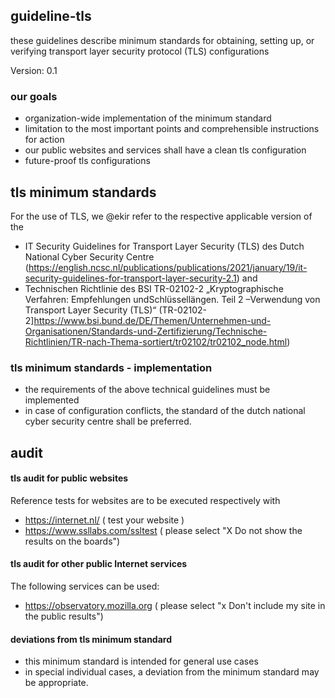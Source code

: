 ## guideline-tls
these guidelines describe minimum standards for obtaining, setting up, or verifying transport layer security protocol (TLS) configurations

Version: 0.1

### our goals
- organization-wide implementation of the minimum standard
- limitation to the most important points and comprehensible instructions for action
- our public websites and services shall have a clean tls configuration
- future-proof tls configurations

## tls minimum standards
For the use of TLS, we @ekir refer to the respective applicable version of the

- IT Security Guidelines for Transport Layer Security (TLS) des Dutch National Cyber Security Centre (https://english.ncsc.nl/publications/publications/2021/january/19/it-security-guidelines-for-transport-layer-security-2.1)
and
- Technischen Richtlinie des BSI TR-02102-2 „Kryptographische Verfahren: Empfehlungen undSchlüssellängen. Teil 2 –Verwendung von Transport Layer Security (TLS)“ (TR-02102-2]https://www.bsi.bund.de/DE/Themen/Unternehmen-und-Organisationen/Standards-und-Zertifizierung/Technische-Richtlinien/TR-nach-Thema-sortiert/tr02102/tr02102_node.html)

### tls minimum standards - implementation
- the requirements of the above technical guidelines must be implemented
- in case of configuration conflicts, the standard of the dutch national cyber security centre shall be preferred.

## audit

#### tls audit for public websites
Reference tests for websites are to be executed respectively with 
- https://internet.nl/ ( test your website )
- https://www.ssllabs.com/ssltest ( please select "X Do not show the results on the boards")

#### tls audit for other public Internet services
The following services can be used:
- https://observatory.mozilla.org ( please select "x Don't include my site in the public results")

#### deviations from tls minimum standard
- this minimum standard is intended for general use cases
- in special individual cases, a deviation from the minimum standard may be appropriate.
